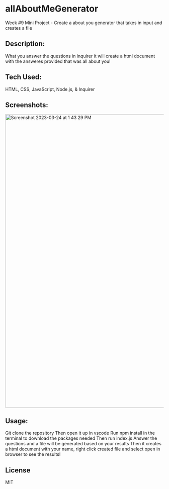 # allAboutMeGenerator
Week #9 Mini Project - Create a about you generator that takes in input and creates a file

## Description:
What you answer the questions in inquirer it will create a html document with the answeres provided that was all about you! 

## Tech Used:
HTML, CSS, JavaScript, Node.js,  & Inquirer

## Screenshots:
<img width="934" alt="Screenshot 2023-03-24 at 1 43 29 PM" src="https://user-images.githubusercontent.com/109821108/227588497-e6b5ee50-1906-4f2e-8886-1762a4d48671.png">

## Usage:
Git clone the repository 
Then open it up in vscode
Run npm install in the terminal to download the packages needed
Then run index.js 
Answer the questions and a file will be generated based on your results
Then it creates a html document with your name, right click created file and select open in browser to see the results!

## License
MIT
